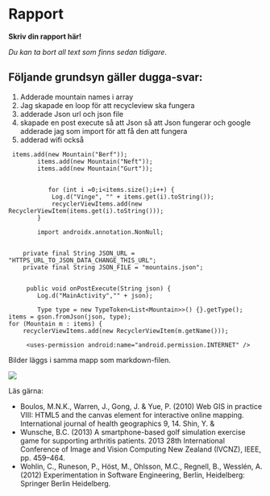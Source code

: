 
# Rapport

**Skriv din rapport här!**

_Du kan ta bort all text som finns sedan tidigare_.

## Följande grundsyn gäller dugga-svar:


1. Adderade mountain names i array
2. Jag skapade en loop för att recycleview ska fungera
3. adderade Json url och json file 
4. skapade en post execute så att Json så att Json fungerar och google adderade jag som import för att få den att fungera
5. adderad wifi också
```
 items.add(new Mountain("Berf"));
        items.add(new Mountain("Neft"));
        items.add(new Mountain("Gurt"));
        
        
           for (int i =0;i<items.size();i++) {
            Log.d("Vinge", "" + items.get(i).toString());
            recyclerViewItems.add(new RecyclerViewItem(items.get(i).toString()));
        }
        
        import androidx.annotation.NonNull;
        
        
    private final String JSON_URL = "HTTPS_URL_TO_JSON_DATA_CHANGE_THIS_URL";
    private final String JSON_FILE = "mountains.json";
    
    
     public void onPostExecute(String json) {
        Log.d("MainActivity","" + json);

        Type type = new TypeToken<List<Mountain>>() {}.getType();
items = gson.fromJson(json, type);
for (Mountain m : items) {
    recyclerViewItems.add(new RecyclerViewItem(m.getName()));
    
     <uses-permission android:name="android.permission.INTERNET" />

```

Bilder läggs i samma mapp som markdown-filen.

![](Screenshot_20240503_095120.png)

Läs gärna:

- Boulos, M.N.K., Warren, J., Gong, J. & Yue, P. (2010) Web GIS in practice VIII: HTML5 and the canvas element for interactive online mapping. International journal of health geographics 9, 14. Shin, Y. &
- Wunsche, B.C. (2013) A smartphone-based golf simulation exercise game for supporting arthritis patients. 2013 28th International Conference of Image and Vision Computing New Zealand (IVCNZ), IEEE, pp. 459–464.
- Wohlin, C., Runeson, P., Höst, M., Ohlsson, M.C., Regnell, B., Wesslén, A. (2012) Experimentation in Software Engineering, Berlin, Heidelberg: Springer Berlin Heidelberg.
